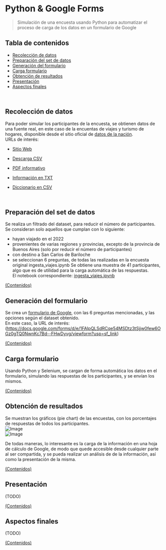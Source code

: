 

# Python & Google Forms

> Simulación de una encuesta usando Python para automatizar el proceso de carga de los datos en un formulario de Google


## Tabla de contenidos

- [Recolección de datos](#recolección-de-datos)
- [Preparación del set de datos](#preparación-del-set-de-datos)
- [Generación del formulario](#generación-del-formulario)
- [Carga formulario](#carga-formulario)
- [Obtención de resultados](#obtención-de-resultados)
- [Presentación](#presentación)
- [Aspectos finales](#aspectos-finales)

<br>

## Recolección de datos

Para poder simular los participantes de la encuesta, se obtienen datos de una fuente real, en este caso de la encuentas de viajes y turismo de hogares, disponible desde el sitio oficial de [datos de la nación](https://datos.gob.ar).<br>
URLs de interés:

- [Sitio Web](https://datos.gob.ar/dataset/turismo-encuesta-viajes-turismo-hogares-evyth---microdatos/archivo/turismo_645e5505-68ee-4cfa-90f9-fcc9a4a34a85)

- [Descarga CSV](http://datos.yvera.gob.ar/dataset/b5819e9b-5edf-4aad-bd39-a81158a2b3f3/resource/645e5505-68ee-4cfa-90f9-fcc9a4a34a85/download/evyth_microdatos.csv)

- [PDF informativo](http://datos.yvera.gob.ar/dataset/b5819e9b-5edf-4aad-bd39-a81158a2b3f3/resource/1b5d26f1-0ab9-4908-a44f-9ac5bd685f1b/download/evyth-data.pdf)

- [Información en TXT](https://datos.yvera.gob.ar/dataset/b5819e9b-5edf-4aad-bd39-a81158a2b3f3/resource/20e2c018-a2ee-4d97-9c67-a4303f669255/download/evyth_diccionario_registro.txt)

- [Diccionario en CSV](http://datos.yvera.gob.ar/dataset/b5819e9b-5edf-4aad-bd39-a81158a2b3f3/resource/d8107236-f5ba-428d-8a31-f9b2034d8c8f/download/evyth_diccionario_registro.csv)
        

<br>

## Preparación del set de datos

Se realiza un filtrado del dataset, para reducir el número de participantes. Se consideran solo aquellos que cumplan con lo siguiente:

- hayan viajado en el 2022
- provenientes de varias regiones y provincias, excepto de la provincia de Buenos Aires (solo por reducir el número de participantes)
- con destino a San Carlos de Bariloche
- se seleccionan 6 preguntas, de todas las realizadas en la encuesta original
ingesta_viajes.ipynb
Se obtiene una muestra de 41 participantes, algo que es de utilidad para la carga automática de las respuestas.<br>
El notebook correspondiente: [ingesta_viajes.ipynb](ingesta_viajes.ipynb)

[(Contenidos)](#tabla-de-contenidos)
<br>

## Generación del formulario

Se crea un [formulario de Google](https://www.google.com/forms/about/), con las 6 preguntas mencionadas, y las opciones según el dataset obtenido.
<br>
En este caso, la URL de interés: (https://docs.google.com/forms/d/e/1FAIpQLSdRCqe54MSDtz3tSjjw0few6OGz0gTQ0NwnKc7Bd--FHwDyvg/viewform?usp=sf_link)

[(Contenidos)](#tabla-de-contenidos)
<br>


## Carga formulario

Usando Python y Selenium, se cargan de forma automática los datos en el formulario, simulando las respuestas de los participantes, y se envían los mismos.

[(Contenidos)](#tabla-de-contenidos)
<br>

## Obtención de resultados

Se muestran los gráficos (pie chart) de las encuestas, con los porcentajes de respuestas de todos los participantes.
<br>
![Image](/assets/images/Screenshot_20230210_173128.png)
<br>
![Image](/assets/images/Screenshot_20230210_173138.png)
<br>


De todas maneras, lo interesante es la carga de la información en una hoja de cálculo de Google, de modo que quede accesible desde cualquier parte al ser compartida, y se pueda realizar un análisis de de la información, así como la presentación de la misma.



[(Contenidos)](#tabla-de-contenidos)
<br>

## Presentación

(TODO)

[(Contenidos)](#tabla-de-contenidos)
<br>


## Aspectos finales
(TODO)

[(Contenidos)](#tabla-de-contenidos)
<br>
